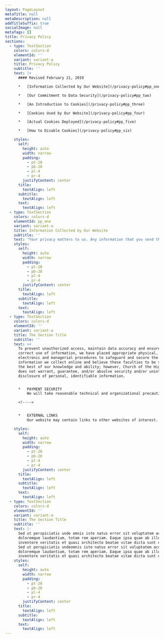 ```yaml
---
layout: PageLayout
metaTitle: null
metaDescription: null
addTitleSuffix: true
socialImage: null
metaTags: []
title: Privacy Policy
sections:
  - type: TextSection
    colors: colors-d
    elementId: ''
    variant: variant-a
    title: Privacy Policy
    subtitle: ''
    text: |+
      #### Revised February 21, 2019

      *   [Information Collected by Our Website](/privacy-policy#pp_one)

      *   [Our Commitment to Data Security](/privacy-policy#pp_two)

      *   [An Introduction to Cookies](/privacy-policy#pp_three)

      *   [Cookies Used by Our Website](/privacy-policy#pp_four)

      *   [Actual Cookies Deployed](/privacy-policy#pp_five)

      *   [How to Disable Cookies](/privacy-policy#pp_six)

    styles:
      self:
        height: auto
        width: narrow
        padding:
          - pt-28
          - pb-28
          - pl-4
          - pr-4
        justifyContent: center
      title:
        textAlign: left
      subtitle:
        textAlign: left
      text:
        textAlign: left
  - type: TextSection
    colors: colors-d
    elementId: pp_one
    variant: variant-a
    title: Information Collected by Our Website
    subtitle: ''
    text: "Your privacy matters to us. Any information that you send through this site will never be intentionally distributed to anyone outside of Five Stones Church. In the rare cases where sharing sensitive information is necessary, we will only do so at your request or at the request of law enforcement. In addition to our own computer network, Five Stones Church uses several third-party hosted services to supply additional features to our websites. In each case, these hosted services are governed by their respective privacy policies.\n\n*   ### WHAT WE COLLECT\n\n    For the purpose of making an enquiry or placing an order, our website may collect the following information: your name, appropriate contact information including email address and address, preferences and interests. Other information relevant to visitor surveys and/or offers may also be requested.\n\n*   ### THE WAY WE USE INFORMATION\n\n    We use return email addresses to answer the email we receive. Such addresses are not used for any other purpose and shall not be intentionally disclosed to outside parties.\n\n    Five Stones Church will never use or share the personally-identifiable information provided to us online in ways unrelated to the ones described above without also providing you an opportunity to opt-out or otherwise prohibit such unrelated uses.\n\n*   ### HOW TO REQUEST REMOVAL OF YOUR DATA\n\n    You can request to remove your data specific to Five Stones Church based on applicable law.\n\n    To delete your information, you can:\n    Email us at[\_website@fivestonesfamily.com](mailto:website@fivestonesfamiy.com)\n\n"
    styles:
      self:
        height: auto
        width: narrow
        padding:
          - pt-28
          - pb-28
          - pl-4
          - pr-4
        justifyContent: center
      title:
        textAlign: left
      subtitle:
        textAlign: left
      text:
        textAlign: left
  - type: TextSection
    colors: colors-d
    elementId: ''
    variant: variant-a
    title: The Section Title
    subtitle: ''
    text: >+
      To prevent unauthorized access, maintain data accuracy and ensure the
      correct use of information, we have placed appropriate physical,
      electronic and managerial procedures to safeguard and secure the
      information we collect online and believe these faculties to be secure to
      the best of our knowledge and ability; however, Church of the Highlands
      does not warrant, guarantee, and/or absolve security and/or unintentional
      disclosure of personal, identifiable information.


      *   PAYMENT SECURITY
          We will take reasonable technical and organizational precautions to prevent the loss, misuse or alteration of your personal information. We will never store your credit/debit card information on our website. All electronic transactions you make to or receive from us will be encrypted. Of course, data transmission over the Internet is inherently insecure, and we cannot guarantee the security of data sent over the Internet. You are responsible for keeping your password and user details confidential. We will not ask you for your password.

      <!---->


      *   EXTERNAL LINKS
          Our website may contain links to other websites of interest. However, once you have used these links to leave our site, you should note that we do not have any control over the other website. Therefore, we cannot be responsible for the protection and privacy of any information which you provide while visiting such sites, and such sites are not governed by this privacy statement. You should exercise caution and look at the privacy statement applicable to the website in question.

    styles:
      self:
        height: auto
        width: narrow
        padding:
          - pt-28
          - pb-28
          - pl-4
          - pr-4
        justifyContent: center
      title:
        textAlign: left
      subtitle:
        textAlign: left
      text:
        textAlign: left
  - type: TextSection
    colors: colors-d
    elementId: ''
    variant: variant-a
    title: The Section Title
    subtitle: ''
    text: |-
      Sed ut perspiciatis unde omnis iste natus error sit voluptatem accusantium
      doloremque laudantium, totam rem aperiam. Eaque ipsa quae ab illo
      inventore veritatis et quasi architecto beatae vitae dicta sunt explicabo.
      Sed ut perspiciatis undeomnis iste natus error sit voluptatem accusantium
      doloremque laudantium, totam rem aperiam. Eaque ipsa quae ab illo
      inventore veritatis et quasi architecto beatae vitae dicta sunt explicabo.
    styles:
      self:
        height: auto
        width: narrow
        padding:
          - pt-28
          - pb-28
          - pl-4
          - pr-4
        justifyContent: center
      title:
        textAlign: left
      subtitle:
        textAlign: left
      text:
        textAlign: left
---
```

